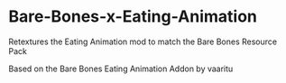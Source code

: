 # Bare-Bones-x-Eating-Animation
Retextures the Eating Animation mod to match the Bare Bones Resource Pack

Based on the Bare Bones Eating Animation Addon by vaaritu
